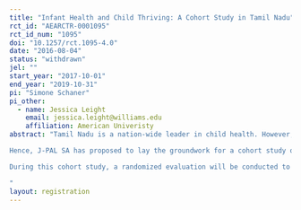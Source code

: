 ```yaml
---
title: "Infant Health and Child Thriving: A Cohort Study in Tamil Nadu"
rct_id: "AEARCTR-0001095"
rct_id_num: "1095"
doi: "10.1257/rct.1095-4.0"
date: "2016-08-04"
status: "withdrawn"
jel: ""
start_year: "2017-10-01"
end_year: "2019-10-31"
pi: "Simone Schaner"
pi_other:
  - name: Jessica Leight
    email: jessica.leight@williams.edu
    affiliation: American Univeristy
abstract: "Tamil Nadu is a nation-wide leader in child health. However, poor nutritional outcomes for infants and children remain a serious challenge. For example, according to National Family Health Survey 4 (2015-16), only 48.3% of children under 6 months of age are exclusively breastfed. About 50.7% of children aged 6-59 months are anaemic. Rates of full immunization has dropped from 80.9% in 2005-06 to 69.7% in 2014-15. In order to continue advancement in child health outcomes, the state needs evidence on what policies and programs are most effective in child thriving. Evidence also suggests that infant’s health is determined before a child is born and maternal health and nutrition are associated with child health outcomes. 
Hence, J-PAL SA has proposed to lay the groundwork for a cohort study of infants in Tamil Nadu. This cohort study will begin by interviewing pregnant mothers and their mothers/mothers-in-law in the ante-natal period and continue to track the infants through the post-natal period. The study will help analyse how maternal health and nutrition, family dynamics and household decision- making influence infant health and later child health outcomes. 
During this cohort study, a randomized evaluation will be conducted to test the effectiveness of enhanced breastfeeding education of mothers and grandmothers on exclusive breastfeeding outcomes. As part of this evaluation, health workers in sample districts will be trained on an enhanced breastfeeding curriculum based on which they will conduct family based sessions with mothers and grandmothers in the villages.   
"
layout: registration
---
```


